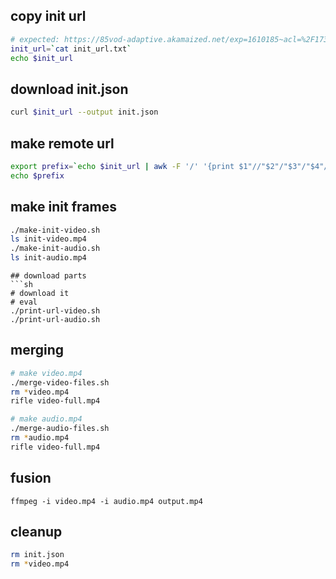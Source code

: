 ## copy init url 
```sh
# expected: https://85vod-adaptive.akamaized.net/exp=1610185~acl=%2F173715%2F%2A~hmac=d56f3fbdeb36d036c3d309fce220d02e71cd2d05ca3ee3d7f0/173715084/sep/video/561762299,561762298/master.json?base64_init=1
init_url=`cat init_url.txt`
echo $init_url
```

## download init.json
```sh
curl $init_url --output init.json
```

## make remote url
```sh
export prefix=`echo $init_url | awk -F '/' '{print $1"//"$2"/"$3"/"$4"/"}'` 
echo $prefix
```

## make init frames
```sh
./make-init-video.sh
ls init-video.mp4
./make-init-audio.sh
ls init-audio.mp4
```

```
## download parts
```sh
# download it
# eval
./print-url-video.sh
./print-url-audio.sh
```

## merging
```sh
# make video.mp4
./merge-video-files.sh
rm *video.mp4
rifle video-full.mp4

# make audio.mp4
./merge-audio-files.sh
rm *audio.mp4
rifle video-full.mp4

```

## fusion 
```
ffmpeg -i video.mp4 -i audio.mp4 output.mp4
```


## cleanup
```sh
rm init.json
rm *video.mp4
```